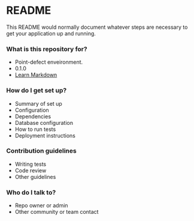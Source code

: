 # README #

This README would normally document whatever steps are necessary to get your application up and running.

### What is this repository for? ###

* Point-defect enveironment.
* 0.1.0
* [Learn Markdown](https://bitbucket.org/tutorials/markdowndemo)

### How do I get set up? ###

* Summary of set up
* Configuration
* Dependencies
* Database configuration
* How to run tests
* Deployment instructions

### Contribution guidelines ###

* Writing tests
* Code review
* Other guidelines

### Who do I talk to? ###

* Repo owner or admin
* Other community or team contact